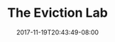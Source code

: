 ---
title: "The Eviction Lab"
date: 2017-11-19T20:43:49-08:00
type: index
photoCredit: John Moore / Getty
description: Hemos construido la primera base de datos nacional de desalojos. 
fbImage: 'https://evictionlab.org/images/og/eviction-lab-home-fb.jpg'
twImage: 'https://evictionlab.org/images/og/eviction-lab-home-tw.jpg'
---